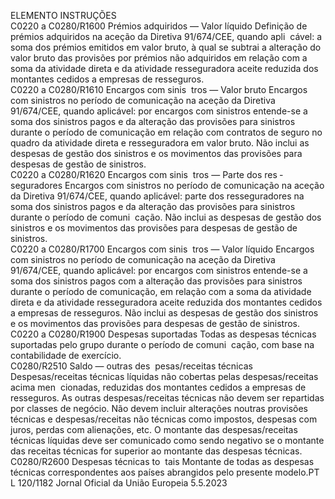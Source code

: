  
ELEMENTO  INSTRUÇÕES  
C0220 a C0280/R1600  Prémios adquiridos — 
Valor líquido  Definição de prémios adquiridos na aceção da Diretiva 91/674/CEE, quando apli ­
cável: a soma dos prémios emitidos em valor bruto, à qual se subtrai a alteração 
do valor bruto das provisões por prémios não adquiridos em relação com a soma 
da atividade direta e da atividade resseguradora aceite reduzida dos montantes 
cedidos a empresas de resseguros.  
C0220 a C0280/R1610  Encargos com sinis ­
tros — Valor bruto  Encargos com sinistros no período de comunicação na aceção da Diretiva 
91/674/CEE, quando aplicável: por encargos com sinistros entende-se a soma 
dos sinistros pagos e da alteração das provisões para sinistros durante o período 
de comunicação em relação com contratos de seguro no quadro da atividade 
direta e resseguradora em valor bruto. 
Não inclui as despesas de gestão dos sinistros e os movimentos das provisões para 
despesas de gestão de sinistros.  
C0220 a C0280/R1620  Encargos com sinis ­
tros — Parte dos res ­
seguradores  Encargos com sinistros no período de comunicação na aceção da Diretiva 
91/674/CEE, quando aplicável: parte dos resseguradores na soma dos sinistros 
pagos e da alteração das provisões para sinistros durante o período de comuni ­
cação. 
Não inclui as despesas de gestão dos sinistros e os movimentos das provisões para 
despesas de gestão de sinistros.  
C0220 a C0280/R1700  Encargos com sinis ­
tros — Valor líquido  Encargos com sinistros no período de comunicação na aceção da Diretiva 
91/674/CEE, quando aplicável: por encargos com sinistros entende-se a soma 
dos sinistros pagos com a alteração das provisões para sinistros durante o período 
de comunicação, em relação com a soma da atividade direta e da atividade 
resseguradora aceite reduzida dos montantes cedidos a empresas de resseguros. 
Não inclui as despesas de gestão dos sinistros e os movimentos das provisões para 
despesas de gestão de sinistros.  
C0220 a C0280/R1900  Despesas suportadas  Todas as despesas técnicas suportadas pelo grupo durante o período de comuni ­
cação, com base na contabilidade de exercício.  
C0280/R2510  Saldo — outras des ­
pesas/receitas técnicas  Despesas/receitas técnicas líquidas não cobertas pelas despesas/receitas acima men ­
cionadas, reduzidas dos montantes cedidos a empresas de resseguros. As outras 
despesas/receitas técnicas não devem ser repartidas por classes de negócio. 
Não devem incluir alterações noutras provisões técnicas e despesas/receitas não 
técnicas como impostos, despesas com juros, perdas com alienações, etc. 
O montante das despesas/receitas técnicas líquidas deve ser comunicado como 
sendo negativo se o montante das receitas técnicas for superior ao montante das 
despesas técnicas.  
C0280/R2600  Despesas técnicas to ­
tais  Montante de todas as despesas técnicas correspondentes aos países abrangidos 
pelo presente modelo.PT  L 120/1182 Jornal Oficial da União Europeia 5.5.2023